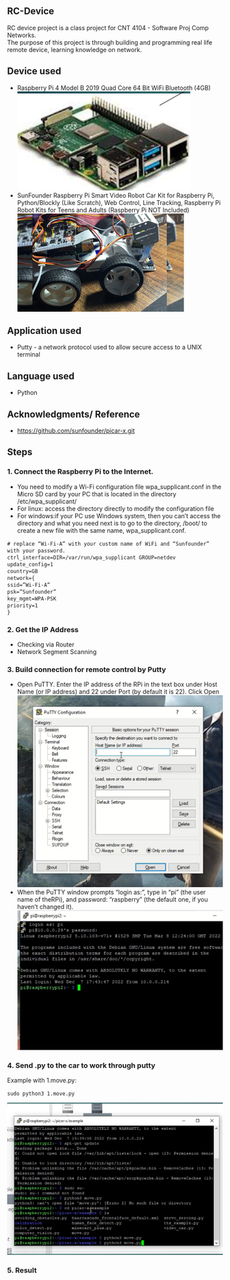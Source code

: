 
## RC-Device
RC device project is a class project for CNT 4104 - Software Proj Comp Networks.<br />
The purpose of this project is through building and programming real life remote device, learning knowledge on network.<br />

## Device used
* Raspberry Pi 4 Model B 2019 Quad Core 64 Bit WiFi Bluetooth (4GB)<br />
![Sample Image](Device_structure_image/rpi.png)<br />
* SunFounder Raspberry Pi Smart Video Robot Car Kit for Raspberry Pi, Python/Blockly (Like Scratch), Web Control, Line Tracking, Raspberry Pi Robot Kits for Teens and Adults (Raspberry Pi NOT Included) <br />
![Sample Image](Device_structure_image/picar.png)<br />

## Application used
* Putty - a network protocol used to allow secure access to a UNIX terminal

## Language used
* Python

## Acknowledgments/ Reference
* https://github.com/sunfounder/picar-x.git

## Steps
### 1. Connect the Raspberry Pi to the Internet. 
* You need to modify a Wi-Fi configuration file wpa_supplicant.conf in the Micro SD card by your PC that is located in the directory /etc/wpa_supplicant/
* For linux: access the directory directly to modify the configuration file
* For windows:if your PC use Windows system, then you can’t access the directory and what you need next is to go to the directory, /boot/ to create a new file with the same name, wpa_supplicant.conf.
```
# replace “Wi-Fi-A” with your custom name of WiFi and “Sunfounder” with your password. 
ctrl_interface=DIR=/var/run/wpa_supplicant GROUP=netdev
update_config=1
country=GB
network={
ssid=”Wi-Fi-A” 
psk=”Sunfounder”
key_mgmt=WPA-PSK
priority=1
}
```
### 2. Get the IP Address
* Checking via Router
* Network Segment Scanning

### 3. Build connection for remote control by Putty
* Open PuTTY. Enter the IP address of the RPi in the text box under Host Name (or IP address) and 22 under Port (by default it is 22). Click Open<br />
![Sample Image](Device_structure_image/step3.png)
* When the PuTTY window prompts “login as:”, type in “pi” (the user name of theRPi), and password: “raspberry” (the default one, if you haven’t changed it). <br />
![Sample Image](Device_structure_image/step4.png)
### 4. Send .py to the car to work through putty
Example with 1.move.py:
```
sudo python3 1.move.py
```
![Sample Image](Device_structure_image/step5.png)
### 5. Result
